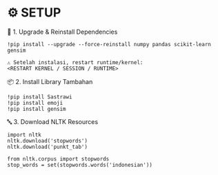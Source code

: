 # ⚙️ SETUP

🔁 1. Upgrade & Reinstall Dependencies
```
!pip install --upgrade --force-reinstall numpy pandas scikit-learn gensim

⚠️ Setelah instalasi, restart runtime/kernel:
<RESTART KERNEL / SESSION / RUNTIME>
```

📦 2. Install Library Tambahan
```
!pip install Sastrawi
!pip install emoji
!pip install gensim
```

🔤 3. Download NLTK Resources
```
import nltk
nltk.download('stopwords')
nltk.download('punkt_tab')

from nltk.corpus import stopwords
stop_words = set(stopwords.words('indonesian'))
```
